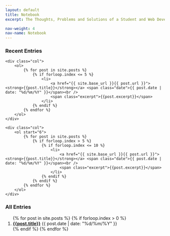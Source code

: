 ```yaml
---
layout: default
title: Notebook
excerpt: The Thoughts, Problems and Solutions of a Student and Web Developer

nav-weight: 4
nav-name: Notebook
---
```


<div class="columns-2 post-list-excerpt">
	<h3>Recent Entries</h3>
	
	<div class="col">
		<ol>
			{% for post in site.posts %}
				{% if forloop.index <= 5 %}
					<li>
						<a href="{{ site.base_url }}{{ post.url }}"><strong>{{post.title}}</strong></a> <span class="date">{{ post.date | date: "%d/%m/%Y" }}</span><br />
						<span class="excerpt">{{post.excerpt}}</span>
					</li>
				{% endif %}
			{% endfor %}
		</ol>
	</div>
	
	<div class="col">
		<ol start="6">
			{% for post in site.posts %}
				{% if forloop.index > 5 %}
					{% if forloop.index <= 10 %}
						<li>
							<a href="{{ site.base_url }}{{ post.url }}"><strong>{{post.title}}</strong></a> <span class="date">{{ post.date | date: "%d/%m/%Y" }}</span><br />
							<span class="excerpt">{{post.excerpt}}</span>
						</li>
					{% endif %}
				{% endif %}
			{% endfor %}
		</ol>
	</div>
	
</div>

<h3>All Entries</h3>
<div class="full post-list">
	<ol>
		{% for post in site.posts %}
			{% if forloop.index > 0 %}
				<li>
					<a href="{{ site.base_url }}{{ post.url }}"><strong>{{post.title}}</strong></a> <span class="date">{{ post.date | date: "%d/%m/%Y" }}</span>
				</li>
			{% endif %}
		{% endfor %}
	</ol>
</div>